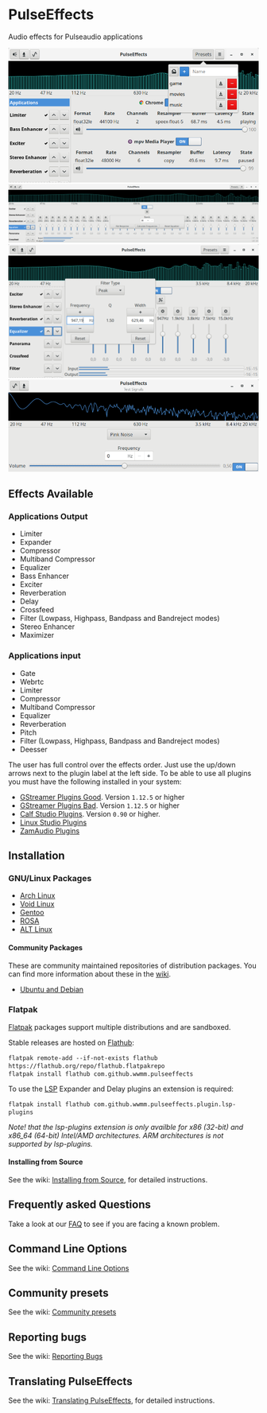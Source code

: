 # PulseEffects

Audio effects for Pulseaudio applications

![](images/pulseeffects.png)
![](images/equalizer1.png)
![](images/equalizer2.png)
![](images/test_signals.png)

## Effects Available

### Applications Output

- Limiter
- Expander
- Compressor
- Multiband Compressor
- Equalizer
- Bass Enhancer
- Exciter
- Reverberation
- Delay
- Crossfeed
- Filter (Lowpass, Highpass, Bandpass and Bandreject modes)
- Stereo Enhancer
- Maximizer

### Applications input

- Gate
- Webrtc
- Limiter
- Compressor
- Multiband Compressor
- Equalizer
- Reverberation
- Pitch
- Filter (Lowpass, Highpass, Bandpass and Bandreject modes)
- Deesser

The user has full control over the effects order. Just use the up/down arrows
next to the plugin label at the left side. To be able to use all plugins you
 must have the following installed in your system:

- [GStreamer Plugins Good](https://github.com/GStreamer/gst-plugins-good).
Version `1.12.5` or higher
- [GStreamer Plugins Bad](https://github.com/GStreamer/gst-plugins-bad).
Version `1.12.5` or higher
- [Calf Studio Plugins](https://calf-studio-gear.org/). Version `0.90` or higher.
- [Linux Studio Plugins](http://lsp-plug.in/)
- [ZamAudio Plugins](http://www.zamaudio.com/)

## Installation

### GNU/Linux Packages

- [Arch Linux](https://aur.archlinux.org/packages/pulseeffects/)
- [Void Linux](https://github.com/voidlinux/void-packages/blob/master/srcpkgs/pulseeffects/template)
- [Gentoo](https://packages.gentoo.org/packages/media-sound/pulseeffects/)
- [ROSA](https://abf.io/import/pulseeffects/)
- [ALT Linux](https://packages.altlinux.org/Sisyphus/srpms/pulseeffects/)

#### Community Packages

These are community maintained repositories of distribution packages. You can
find more information about these in the
[wiki](https://github.com/wwmm/pulseeffects/wiki/Package-Repositories#package-repositories).

- [Ubuntu and Debian](https://github.com/wwmm/pulseeffects/wiki/Package-Repositories#debian--ubuntu)

### Flatpak

[Flatpak](https://flatpak.org) packages support multiple distributions and are sandboxed.

Stable releases are hosted on [Flathub](https://flathub.org):

```
flatpak remote-add --if-not-exists flathub https://flathub.org/repo/flathub.flatpakrepo
flatpak install flathub com.github.wwmm.pulseeffects
```

To use the [LSP](http://lsp-plug.in) Expander and Delay plugins an extension is required:

```
flatpak install flathub com.github.wwmm.pulseeffects.plugin.lsp-plugins
```

*Note! that the lsp-plugins extension is only availble for x86 (32-bit) and x86_64 (64-bit)
Intel/AMD architectures. ARM architectures is not supported by lsp-plugins.*

#### Installing from Source

See the wiki: [Installing from Source](https://github.com/wwmm/pulseeffects/wiki/Installation-from-Source), for detailed instructions.

## Frequently asked Questions

Take a look at our [FAQ](https://github.com/wwmm/pulseeffects/wiki/FAQ) to see
if you are facing a known problem.

## Command Line Options

See the wiki: [Command Line Options](https://github.com/wwmm/pulseeffects/wiki/Command-Line-Options)

## Community presets

See the wiki: [Community presets](https://github.com/wwmm/pulseeffects/wiki/Community-presets)

## Reporting bugs

See the wiki: [Reporting Bugs](https://github.com/wwmm/pulseeffects/wiki/Reporting-bugs)

## Translating PulseEffects

See the wiki: [Translating PulseEffects](https://github.com/wwmm/pulseeffects/wiki/Translating-PulseEffects), for detailed instructions.
